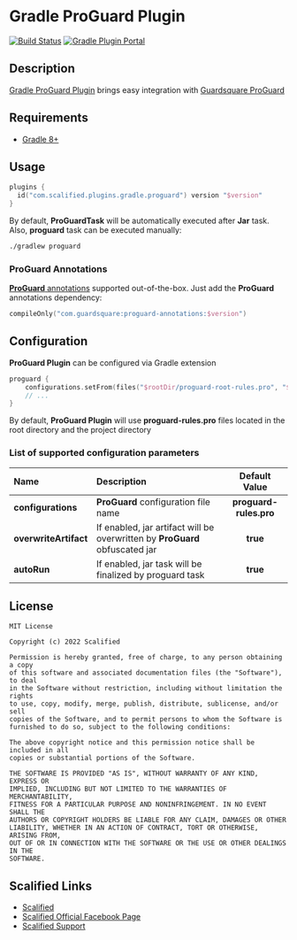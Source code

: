 # Gradle ProGuard Plugin

[![Build Status](https://github.com/Scalified/gradle-proguard-plugin/actions/workflows/build.yml/badge.svg)](https://github.com/Scalified/gradle-proguard-plugin/actions)
[![Gradle Plugin Portal](https://img.shields.io/maven-metadata/v?label=plugin&metadataUrl=https://plugins.gradle.org/m2/com/scalified/plugins/gradle/proguard/com.scalified.plugins.gradle.proguard.gradle.plugin/maven-metadata.xml)](https://plugins.gradle.org/plugin/com.scalified.plugins.gradle.proguard)

## Description

[Gradle ProGuard Plugin](https://plugins.gradle.org/plugin/com.scalified.plugins.gradle.proguard) brings easy integration with [Guardsquare ProGuard](https://www.guardsquare.com/manual/home)

## Requirements

* [Gradle 8+](https://gradle.org/)

## Usage

```kotlin
plugins {
  id("com.scalified.plugins.gradle.proguard") version "$version"
}
```

By default, **ProGuardTask** will be automatically executed after **Jar** task.
Also, **proguard** task can be executed manually:

```bash
./gradlew proguard
```

### ProGuard Annotations

[**ProGuard** annotations](https://github.com/Guardsquare/proguard/tree/master/annotations) supported out-of-the-box.
Just add the **ProGuard** annotations dependency:

```kotlin
compileOnly("com.guardsquare:proguard-annotations:$version")
```

## Configuration

**ProGuard Plugin** can be configured via Gradle extension

```kotlin
proguard {
    configurations.setFrom(files("$rootDir/proguard-root-rules.pro", "$projectDir/proguard-project-rules.pro"))
    // ...
}
```

By default, **ProGuard Plugin** will use **proguard-rules.pro** files located in the root directory and the project directory

### List of supported configuration parameters

| Name                  | Description                                                                 |     Default Value      |
|:----------------------|:----------------------------------------------------------------------------|:----------------------:|
| **configurations**    | **ProGuard** configuration file name                                        | **proguard-rules.pro** |
| **overwriteArtifact** | If enabled, jar artifact will be overwritten by **ProGuard** obfuscated jar |        **true**        |
| **autoRun**           | If enabled, jar task will be finalized by proguard task                     |        **true**        |

## License

```
MIT License

Copyright (c) 2022 Scalified

Permission is hereby granted, free of charge, to any person obtaining a copy
of this software and associated documentation files (the "Software"), to deal
in the Software without restriction, including without limitation the rights
to use, copy, modify, merge, publish, distribute, sublicense, and/or sell
copies of the Software, and to permit persons to whom the Software is
furnished to do so, subject to the following conditions:

The above copyright notice and this permission notice shall be included in all
copies or substantial portions of the Software.

THE SOFTWARE IS PROVIDED "AS IS", WITHOUT WARRANTY OF ANY KIND, EXPRESS OR
IMPLIED, INCLUDING BUT NOT LIMITED TO THE WARRANTIES OF MERCHANTABILITY,
FITNESS FOR A PARTICULAR PURPOSE AND NONINFRINGEMENT. IN NO EVENT SHALL THE
AUTHORS OR COPYRIGHT HOLDERS BE LIABLE FOR ANY CLAIM, DAMAGES OR OTHER
LIABILITY, WHETHER IN AN ACTION OF CONTRACT, TORT OR OTHERWISE, ARISING FROM,
OUT OF OR IN CONNECTION WITH THE SOFTWARE OR THE USE OR OTHER DEALINGS IN THE
SOFTWARE.
```

## Scalified Links

* [Scalified](http://www.scalified.com)
* [Scalified Official Facebook Page](https://www.facebook.com/scalified)
* <a href="mailto:info@scalified.com?subject=[Gradle ProGuard Plugin]: Proposals And Suggestions">Scalified Support</a>
